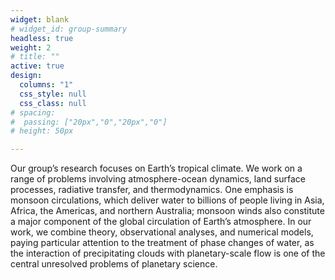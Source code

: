 ```yaml
---
widget: blank
# widget_id: group-summary
headless: true
weight: 2
# title: ""
active: true
design:
  columns: "1"
  css_style: null
  css_class: null
# spacing:
#  passing: ["20px","0","20px","0"]
# height: 50px

---
```


Our group’s research focuses on Earth’s tropical climate. We work on a range of problems involving atmosphere-ocean dynamics, land surface processes, radiative transfer, and thermodynamics. One emphasis is monsoon circulations, which deliver water to billions of people living in Asia, Africa, the Americas, and northern Australia; monsoon winds also constitute a major component of the global circulation of Earth’s atmosphere. In our work, we combine theory, observational analyses, and numerical models, paying particular attention to the treatment of phase changes of water, as the interaction of precipitating clouds with planetary-scale flow is one of the central unresolved problems of planetary science.
